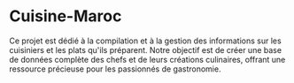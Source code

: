 # Cuisine-Maroc
Ce projet est dédié à la compilation et à la gestion des informations sur les cuisiniers et les plats qu'ils préparent. Notre objectif est de créer une base de données complète des chefs et de leurs créations culinaires, offrant une ressource précieuse pour les passionnés de gastronomie.
